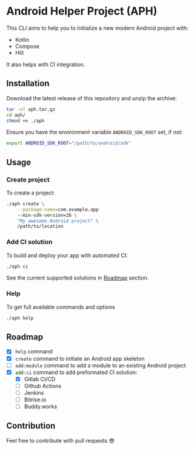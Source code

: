 # Android Helper Project (APH)

This CLI aims to help you to initialize a new modern Android project with:

- Kotlin
- Compose
- Hilt

It also helps with CI integration.

## Installation

Download the latest release of this repository and unzip the archive:
```bash
tar -xf aph.tar.gz
cd aph/
chmod +x ./aph
```

Ensure you have the environment variable `ANDROID_SDK_ROOT` set, if not:
```bash
export ANDROID_SDK_ROOT="/path/to/android/sdk"
```

## Usage

### Create project

To create a project:
```bash
./aph create \
    --package-name=com.example.app
    --min-sdk-version=26 \
    "My awesome Android project" \
    /path/to/location
```

### Add CI solution

To build and deploy your app with automated CI:
```bash
./aph ci
```

See the current supported solutions in [Roadmap](#Roadmap) section.

### Help

To get full available commands and options
```bash
./aph help
```

## Roadmap

- [x] `help` command
- [x] `create` command to initiate an Android app skeleton
- [ ] `add:module` command to add a module to an existing Android project
- [x] `add:ci` command to add preformated CI solution:
    - [x] Gitlab CI/CD
    - [ ] Github Actions
    - [ ] Jenkins
    - [ ] Bitrise.io
    - [ ] Buddy.works

## Contribution

Feel free to contribute with pull requests :sunglasses: